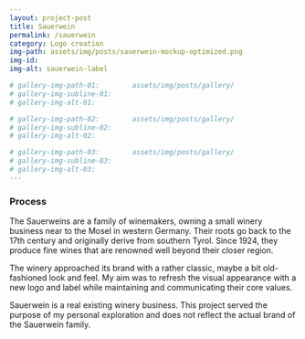 ```yaml
---
layout: project-post
title: Sauerwein
permalink: /sauerwein
category: Logo creation
img-path: assets/img/posts/sauerwein-mockup-optimized.png
img-id:
img-alt: sauerwein-label

# gallery-img-path-01:        assets/img/posts/gallery/
# gallery-img-subline-01:     
# gallery-img-alt-01:         

# gallery-img-path-02:        assets/img/posts/gallery/
# gallery-img-subline-02:     
# gallery-img-alt-02:         

# gallery-img-path-03:        assets/img/posts/gallery/
# gallery-img-subline-03:     
# gallery-img-alt-03:         
---
```

<h3>Process</h3>
The Sauerweins are a family of winemakers, owning a small winery business near to the Mosel in western Germany. Their roots go back to the 17th century and originally derive from southern Tyrol. Since 1924, they produce fine wines that are renowned well beyond their closer region. 

The winery approached its brand with a rather classic, maybe a bit old-fashioned look and feel. My aim was to refresh the visual appearance with a new logo and label while maintaining and communicating their core values.

Sauerwein is a real existing winery business. This project served the purpose of my personal exploration and does not reflect the actual brand of the Sauerwein family.